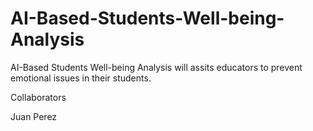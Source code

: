 # AI-Based-Students-Well-being-Analysis
AI-Based Students Well-being Analysis will assits educators to prevent emotional issues in their students.

Collaborators

Juan Perez